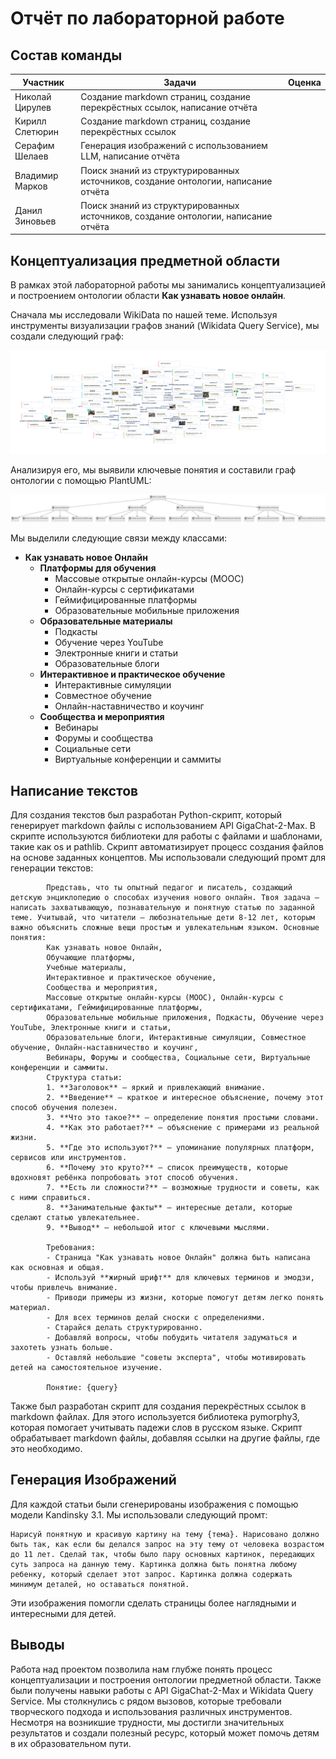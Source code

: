# Отчёт по лабораторной работе

## Состав команды

| Участник         | Задачи           | Оценка |
|------------------|--------------------------|--------|
| Николай Цирулев  | Создание markdown страниц, создание перекрёстных ссылок, написание отчёта | |
| Кирилл Слетюрин  | Создание markdown страниц, создание перекрёстных ссылок | |
| Серафим Шелаев   | Генерация изображений с использованием LLM, написание отчёта  | |
| Владимир Марков  | Поиск знаний из структурированных источников, создание онтологии, написание отчёта  | |
| Данил Зиновьев   | Поиск знаний из структурированных источников, создание онтологии, написание отчёта |  |

## Концептуализация предметной области

В рамках этой лабораторной работы мы занимались концептуализацией и построением онтологии области **Как узнавать новое онлайн**.

Сначала мы исследовали WikiData по нашей теме. Используя инструменты визуализации графов знаний (Wikidata Query Service), мы создали следующий граф:

![Граф знаний с WikiData](./images/Graph_WikiData.png)

Анализируя его, мы выявили ключевые понятия и составили граф онтологии с помощью PlantUML:

![Граф знаний с PlantUML](./images/Graph_UML.png)

Мы выделили следующие связи между классами:
- **Как узнавать новое Онлайн**
  - **Платформы для обучения**
    - Массовые открытые онлайн-курсы (MOOC)
    - Онлайн-курсы с сертификатами
    - Геймифицированные платформы
    - Образовательные мобильные приложения
  - **Образовательные материалы**
    - Подкасты
    - Обучение через YouTube
    - Электронные книги и статьи
    - Образовательные блоги
  - **Интерактивное и практическое обучение**
    - Интерактивные симуляции
    - Совместное обучение
    - Онлайн-наставничество и коучинг
  - **Сообщества и мероприятия**
    - Вебинары
    - Форумы и сообщества
    - Социальные сети
    - Виртуальные конференции и саммиты

## Написание текстов

Для создания текстов был разработан Python-скрипт, который генерирует markdown файлы с использованием API GigaChat-2-Max. В скрипте используются библиотеки для работы с файлами и шаблонами, такие как os и pathlib. Скрипт автоматизирует процесс создания файлов на основе заданных концептов. 
Мы использовали следующий промт для генерации текстов:
```
        Представь, что ты опытный педагог и писатель, создающий детскую энциклопедию о способах изучения нового онлайн. Твоя задача – написать захватывающую, познавательную и понятную статью по заданной теме. Учитывай, что читатели – любознательные дети 8-12 лет, которым важно объяснить сложные вещи простым и увлекательным языком. Основные понятия:
        Как узнавать новое Онлайн, 
        Обучающие платформы,
        Учебные материалы,
        Интерактивное и практическое обучение,
        Сообщества и мероприятия,
        Массовые открытые онлайн-курсы (MOOC), Онлайн-курсы с сертификатами, Геймифицированные платформы, 
        Образовательные мобильные приложения, Подкасты, Обучение через YouTube, Электронные книги и статьи, 
        Образовательные блоги, Интерактивные симуляции, Совместное обучение, Онлайн-наставничество и коучинг, 
        Вебинары, Форумы и сообщества, Социальные сети, Виртуальные конференции и саммиты.
        Структура статьи:
        1. **Заголовок** – яркий и привлекающий внимание.
        2. **Введение** – краткое и интересное объяснение, почему этот способ обучения полезен.
        3. **Что это такое?** – определение понятия простыми словами.
        4. **Как это работает?** – объяснение с примерами из реальной жизни.
        5. **Где это используют?** – упоминание популярных платформ, сервисов или инструментов.
        6. **Почему это круто?** – список преимуществ, которые вдохновят ребёнка попробовать этот способ обучения.
        7. **Есть ли сложности?** – возможные трудности и советы, как с ними справиться.
        8. **Занимательные факты** – интересные детали, которые сделают статью увлекательнее.
        9. **Вывод** – небольшой итог с ключевыми мыслями.
        
        Требования:
        - Страница "Как узнавать новое Онлайн" должна быть написана как основная и общая.
        - Используй **жирный шрифт** для ключевых терминов и эмодзи, чтобы привлечь внимание.
        - Приводи примеры из жизни, которые помогут детям легко понять материал.
        - Для всех терминов делай сноски с определениями.
        - Старайся делать структурированно.
        - Добавляй вопросы, чтобы побудить читателя задуматься и захотеть узнать больше.
        - Оставляй небольшие "советы эксперта", чтобы мотивировать детей на самостоятельное изучение.
        
        Понятие: {query}
```

Также был разработан скрипт для создания перекрёстных ссылок в markdown файлах. Для этого используется библиотека pymorphy3, которая помогает учитывать падежи слов в русском языке. Скрипт обрабатывает markdown файлы, добавляя ссылки на другие файлы, где это необходимо.

## Генерация Изображений

Для каждой статьи были сгенерированы изображения с помощью модели Kandinsky 3.1. Мы использовали следующий промт:

```
Нарисуй понятную и красивую картину на тему {тема}. Нарисовано должно быть так, как если бы делался запрос на эту тему от человека возрастом до 11 лет. Сделай так, чтобы было пару основных картинок, передающих суть запроса на данную тему. Картинка должна быть понятна любому ребенку, который сделает этот запрос. Картинка должна содержать минимум деталей, но оставаться понятной.
```

Эти изображения помогли сделать страницы более наглядными и интересными для детей.

## Выводы

Работа над проектом позволила нам глубже понять процесс  концептуализации и построения онтологии предметной области. Также были получены навыки работы с API GigaChat-2-Max и Wikidata Query Service. Мы столкнулись с рядом вызовов, которые требовали творческого подхода и использования различных инструментов. Несмотря на возникшие трудности, мы достигли значительных результатов и создали полезный ресурс, который может помочь детям в их образовательном пути.
